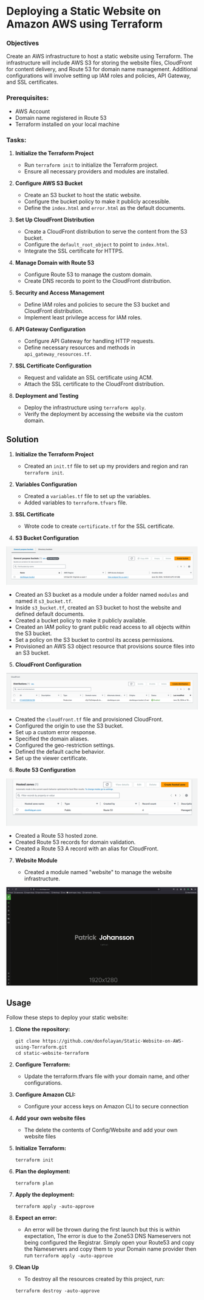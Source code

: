 # Deploying a Static Website on Amazon AWS using Terraform

### Objectives

Create an AWS infrastructure to host a static website using Terraform. The infrastructure will include AWS S3 for storing the website files, CloudFront for content delivery, and Route 53 for domain name management. Additional configurations will involve setting up IAM roles and policies, API Gateway, and SSL certificates.

### Prerequisites:

- AWS Account
- Domain name registered in Route 53
- Terraform installed on your local machine

### Tasks:

1. **Initialize the Terraform Project**

   - Run `terraform init` to initialize the Terraform project.
   - Ensure all necessary providers and modules are installed.

2. **Configure AWS S3 Bucket**

   - Create an S3 bucket to host the static website.
   - Configure the bucket policy to make it publicly accessible.
   - Define the `index.html` and `error.html` as the default documents.

3. **Set Up CloudFront Distribution**

   - Create a CloudFront distribution to serve the content from the S3 bucket.
   - Configure the `default_root_object` to point to `index.html`.
   - Integrate the SSL certificate for HTTPS.

4. **Manage Domain with Route 53**

   - Configure Route 53 to manage the custom domain.
   - Create DNS records to point to the CloudFront distribution.

5. **Security and Access Management**

   - Define IAM roles and policies to secure the S3 bucket and CloudFront distribution.
   - Implement least privilege access for IAM roles.

6. **API Gateway Configuration**

   - Configure API Gateway for handling HTTP requests.
   - Define necessary resources and methods in `api_gateway_resources.tf`.

7. **SSL Certificate Configuration**

   - Request and validate an SSL certificate using ACM.
   - Attach the SSL certificate to the CloudFront distribution.

8. **Deployment and Testing**
   - Deploy the infrastructure using `terraform apply`.
   - Verify the deployment by accessing the website via the custom domain.

## Solution

1. **Initialize the Terraform Project**

   - Created an `init.tf` file to set up my providers and region and ran `terraform init`.

2. **Variables Configuration**

   - Created a `variables.tf` file to set up the variables.
   - Added variables to `terraform.tfvars` file.

3. **SSL Certificate**

   - Wrote code to create `certificate.tf` for the SSL certificate.

4. **S3 Bucket Configuration**

![active s3 bucket](./images/s3-bucket.png)

   - Created an S3 bucket as a module under a folder named `modules` and named it `s3_bucket.tf`.
   - Inside `s3_bucket.tf`, created an S3 bucket to host the website and defined default documents.
   - Created a bucket policy to make it publicly available.
   - Created an IAM policy to grant public read access to all objects within the S3 bucket.
   - Set a policy on the S3 bucket to control its access permissions.
   - Provisioned an AWS S3 object resource that provisions source files into an S3 bucket.

5. **CloudFront Configuration**

![active cloudfront](./images/cloudfront.png)

   - Created the `cloudfront.tf` file and provisioned CloudFront.
   - Configured the origin to use the S3 bucket.
   - Set up a custom error response.
   - Specified the domain aliases.
   - Configured the geo-restriction settings.
   - Defined the default cache behavior.
   - Set up the viewer certificate.

6. **Route 53 Configuration**

![active route53](./images/route53.png)

   - Created a Route 53 hosted zone.
   - Created Route 53 records for domain validation.
   - Created a Route 53 A record with an alias for CloudFront.

7. **Website Module**

   - Created a module named "website" to manage the website infrastructure.

![deployed website](./images/deployed-website.png)

## Usage

Follow these steps to deploy your static website:

1. **Clone the repository:**

   ```
   git clone https://github.com/donfolayan/Static-Website-on-AWS-using-Terraform.git
   cd static-website-terraform
   ```

2. **Configure Terraform:**
   - Update the terraform.tfvars file with your domain name, and other configurations.

3. **Configure Amazon CLI:**
   - Configure your access keys on Amazon CLI to secure connection

4. **Add your own website files**
   - The delete the contents of Config/Website and add your own website files

5. **Initialize Terraform:**

   ```
   terraform init
   ```

6. **Plan the deployment:**

   ```
   terraform plan
   ```

7. **Apply the deployment:**

   ```
   terraform apply -auto-approve
   ```

8. **Expect an error:**

   - An error will be thrown during the first launch but this is within expectation,
     The error is due to the Zone53 DNS Nameservers not being configured the Registrar.
     Simply open your Route53 and copy the Nameservers and copy them to your Domain name provider
     then run `terraform apply -auto-approve`

9. **Clean Up**

   - To destroy all the resources created by this project, run:

   ```
   terraform destroy -auto-approve
   ```
